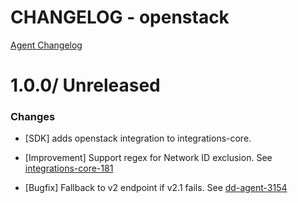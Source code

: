 # CHANGELOG - openstack

[Agent Changelog](https://github.com/DataDog/dd-agent/blob/master/CHANGELOG.md)

1.0.0/ Unreleased
==================

### Changes

* [SDK] adds openstack integration to integrations-core.

* [Improvement] Support regex for Network ID exclusion. See [integrations-core-181](https://github.com/DataDog/integrations-core/pull/181)

* [Bugfix] Fallback to v2 endpoint if v2.1 fails. See [dd-agent-3154](https://github.com/datadog/dd-agent/issues/3154)

